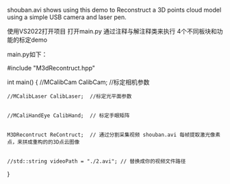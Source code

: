 shouban.avi shows using this demo to Reconstruct a 3D points cloud model using a simple USB camera and laser pen.

使用VS2022打开项目
打开main.py 通过注释与解注释类来执行 4个不同板块和功能的标定demo 


main.py如下：

#include "M3dRecontruct.hpp"

int main()
{
	//MCalibCam CalibCam;    //标定相机参数

 
	//MCalibLaser CalibLaser;  //标定光平面参数

 
	//MCaliHandEye CalibHand;  // 标定手眼矩阵

 
	M3DRecontruct ReContruct;  // 通过分割采集视频 shouban.avi 每帧提取激光像素点，来拼成重构的的3D点云图像

 
	//std::string videoPath = "./2.avi"; // 替换成你的视频文件路径


 }
